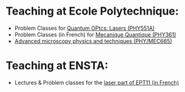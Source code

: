 # Teaching at Ecole Polytechnique:

- Problem Classes for [Quantum OPtcs: Lasers (PHY551A)](https://moodle.polytechnique.fr/course/view.php?id=16850) 
- Problem Classes (in French) for [Mecanique Quantique (PHY361)](https://moodle.polytechnique.fr/course/view.php?id=14821) 
- [Advanced microscopy physics and techniques (PHY/MEC665)](https://moodle.polytechnique.fr/course/view.php?id=18228)

# Teaching at ENSTA:
- Lectures & Problem classes for the [laser part of EPT11 (in French)](https://synapses.ensta-paris.fr/catalogue/ue/3824/EPT11-optique-photonique-lasers) 
